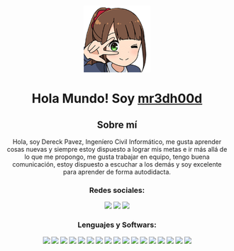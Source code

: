 <div align="center">
    <img src=".github/images/aru.png" width="150px"/>
    <h1>
        Hola Mundo! Soy <a href="https://github.com/mr3dh00d">mr3dh00d</a>
    </h1>
</div>
<!--<div align="center">
    <img alt="mr3dh00d's Stats" src="https://github-readme-stats.vercel.app/api?username=mr3dh00d&count_private=true&theme=dark&hide_border=true&show_icons=true&locale=en" align="center" height="165px"/>
    <img alt="mr3dh00d's Stats" src="https://github-readme-stats.vercel.app/api/top-langs/?username=mr3dh00d&hide=html&theme=dark&hide_border=true&layout=compact" align="center" height="165px"/>
</div> -->
<div align="center">
    <h2>
        Sobre mí
    </h2>
    <p>
        Hola, soy Dereck Pavez, Ingeníero Civil Informático, me gusta aprender cosas nuevas y siempre estoy dispuesto a lograr mis metas e ir más allá de lo que me propongo, me gusta trabajar en equipo, tengo buena comunicación, estoy dispuesto a escuchar a los demás y soy excelente para aprender de forma autodidacta.
    </p>
</div>

<div align="center">
    <h3 align="center">Redes sociales:</h3>
    <a href="https://www.instagram.com/gamanathor/" target="_blank"><img src="https://img.icons8.com/color/64/000000/instagram-new--v1.png"/></a>
    <a href="https://www.linkedin.com/in/dereck-pavez" target="_blank"><img src="https://img.icons8.com/color/64/000000/linkedin.png"/></a>
    <a href="https://www.twitter.com/mr3dh00d/" target="_blank"><img src="https://img.icons8.com/color/64/000000/twitter--v1.png"/></a>
</div>
 
 <div align="center">
    <h3 align="center">Lenguajes y Softwars:</h3>
    <img src="https://img.icons8.com/ios-filled/64/fa314a/laravel.png"/>
    <img src="https://img.icons8.com/color/64/000000/php.png"/>
    <img src="https://img.icons8.com/color/64/000000/html-5--v1.png"/>
    <img src="https://img.icons8.com/color/64/000000/css3.png"/>
    <img src="https://img.icons8.com/color/64/000000/javascript.png"/>
    <img src="https://img.icons8.com/color/64/000000/react-native.png"/>
    <img src="https://img.icons8.com/color/64/000000/nodejs.png"/>
    <img src="https://img.icons8.com/color/64/000000/python.png"/>
    <img src="https://img.icons8.com/color/64/000000/java-coffee-cup-logo.png"/>
    <img src="https://img.icons8.com/color/64/000000/mysql-logo.png"/>
    <img src="https://img.icons8.com/color/64/000000/c-programming.png"/>
    <img src="https://img.icons8.com/color/64/000000/linux.png"/>
    <img src="https://img.icons8.com/color/64/000000/git.png"/>
    <img src="https://img.icons8.com/color/64/000000/github--v1.png"/>
    <img src="https://img.icons8.com/color/64/000000/figma.png"/>
    <img src="https://img.icons8.com/color/64/000000/office-365.png"/>
    <img src="https://img.icons8.com/color/64/000000/visual-studio-code-2019.png"/>
 </div>


    
